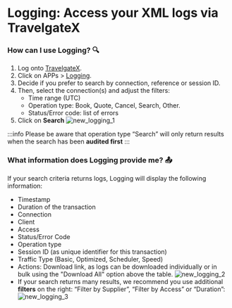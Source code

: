 ﻿---
sidebar_position: 1
---

# Logging: Access your XML logs via TravelgateX

### How can I use Logging? 🔍
1. Log onto [TravelgateX](https://www.travelgatex.com/).
1. Click on APPs > [Logging](https://app.travelgatex.com/logging).
1. Decide if you prefer to search by connection, reference or session ID.
1. Then, select the connection(s) and adjust the filters:
	- Time range (UTC)
	- Operation type: Book, Quote, Cancel, Search, Other.
	- Status/Error code: list of errors
1. Click on **Search**
	![new_logging_1](https://storage.travelgate.com/kbase/new_logging_1.jpg)

:::info
Please be aware that operation type “Search” will only return results when the search has been **audited first**
:::

### What information does Logging provide me? 📤
If your search criteria returns logs, Logging will display the following information:
- Timestamp
- Duration of the transaction
- Connection
- Client
- Access
- Status/Error Code
- Operation type
- Session ID (as unique identifier for this transaction)
- Traffic Type (Basic, Optimized, Scheduler, Speed)
- Actions: Download link, as logs can be downloaded individually or in bulk using the "Download All" option above the table.
	![new_logging_2](https://storage.travelgate.com/kbase/new_logging_2.jpg)
- If your search returns many results, we recommend you use additional **filters** on the right: “Filter by Supplier”, “Filter by Access” or “Duration”:
	![new_logging_3](https://storage.travelgate.com/kbase/new_logging_3.jpg)
